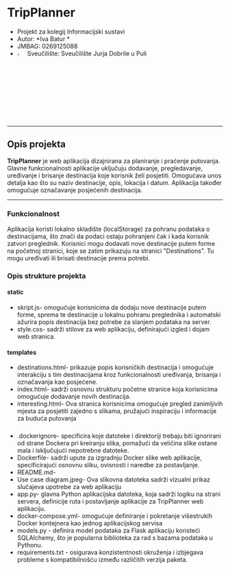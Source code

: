# TripPlanner
- Projekt za kolegij Informacijski sustavi
- Autor: *Iva Batur *
- JMBAG: 0269125088
- <img src="https://upload.wikimedia.org/wikipedia/hr/e/eb/Unipu-logo-lat.png"  width="4%" height="4%"> Sveučilište: Sveučilište Jurja Dobrile u Puli 

___
## Opis projekta
**TripPlanner** je web aplikacija dizajnirana za planiranje i praćenje putovanja. Glavne funkcionalnosti aplikacije uključuju dodavanje, pregledavanje, uređivanje i brisanje destinacija koje korisnik želi posjetiti. Omogućava unos detalja kao što su naziv destinacije, opis, lokacija i datum. Aplikacija također omogućuje označavanje posjećenih destinacija.
___

### Funkcionalnost
Aplikacija koristi lokalno skladište (localStorage) za pohranu podataka o destinacijama, što znači da podaci ostaju pohranjeni čak i kada korisnik zatvori preglednik. Korisnici mogu dodavati nove destinacije putem forme na početnoj stranici, koje se zatim prikazuju na stranici "Destinations". Tu mogu uređivati ili brisati destinacije prema potrebi.

### Opis strukture projekta 
#### static 
- skript.js- omogućuje korisnicima da dodaju nove destinacije putem forme, sprema te destinacije u lokalnu pohranu preglednika i automatski ažurira popis destinacija bez potrebe za slanjem podataka na server.
- style.css- sadrži stilove za web aplikaciju, definirajući izgled i dojam web stranica.

#### templates
- destinations.html-  prikazuje popis korisničkih destinacija i omogućuje interakciju s tim destinacijama kroz funkcionalnosti uređivanja, brisanja i označavanja kao posjećene. 
- index.html- sadrži osnovnu strukturu početne stranice koja korisnicima omogućuje dodavanje novih destinacija.
- interesting.html- Ova stranica korisnicima omogućuje pregled zanimljivih mjesta za posjetiti zajedno s slikama, pružajući inspiraciju i informacije za buduća putovanja 



##### 
- .dockerignore-  specificira koje datoteke i direktoriji trebaju biti ignorirani od strane Dockera pri kreiranju slika, pomažući da veličina slike ostane mala i isključujući nepotrebne datoteke.
- Dockerfile- sadrži upute za izgradnju Docker slike web aplikacije, specificirajući osnovnu sliku, ovisnosti i naredbe za postavljanje.
- README.md-
- Use case diagram.jpeg- Ova slikovna datoteka sadrži vizualni prikaz slučajeva upotrebe za web aplikaciju
- app.py- glavna Python aplikacijska datoteka, koja sadrži logiku na strani servera, definicije ruta i postavljanje aplikacije za TripPlanner web aplikaciju.
- docker-compose.yml- omogućuje definiranje i pokretanje višestrukih Docker kontejnera kao jednog aplikacijskog servisa
- models.py - definira model podataka za Flask aplikaciju koristeći SQLAlchemy, što je popularna biblioteka za rad s bazama podataka u Pythonu. 
- requirements.txt - osigurava konzistentnosti okruženja i izbjegava probleme s kompatibilnošću između različitih verzija paketa.
